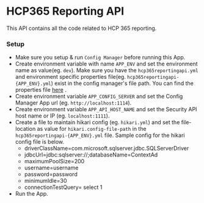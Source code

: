 # HCP365 Reporting API
This API contains all the code related to HCP 365 reporting.

### Setup

- Make sure you setup & run `Config Manager` before running this App.
- Create environment variable with name `APP_ENV` and set the environment name as value(eg. `dev`). Make sure you have
  the `hcp365reportingapi.yml` and environment specific properties file(eg. `hcp365reportingapi-{APP_ENV}.yml`) exist in
  the config manager's file path. You can find the properties
  file [here](https://github.com/pulsepointinc/ad-serving-configuration/blob/master/Prod/web/openapi/API2.0/hcp/hcp365reportingapi.yml)
  .
- Create environment variable `APP_CONFIG_SERVER` and set the Config Manager App url (eg. `http://localhost:1114`).
- Create environment variable `APP_API_HOST_NAME` and set the Security API host name or IP (eg. `localhost:1111`).
- Create a file to maintain hikari config (eg. `hikari.yml`) and set the file-location as value
  for `hikari.config-file-path` in the `hcp365reportingapi-{APP_ENV}.yml` file. Sample config for the hikari config file
  is below.
  - driverClassName=com.microsoft.sqlserver.jdbc.SQLServerDriver
  - jdbcUrl=jdbc:sqlserver://<dbhost>;databaseName=ContextAd
  - maximumPoolSize=200
  - username=username
  - password=password
  - minimumIdle=30
  - connectionTestQuery= select 1
- Run the App.
